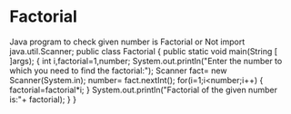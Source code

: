 # Factorial
Java program to check given number is Factorial or Not
import java.util.Scanner;
public class Factorial
{
  public static void main(String [ ]args);
     {
         int i,factorial=1,number;
         System.out.println("Enter the number to which you need to find the factorial:");
         Scanner fact= new Scanner(System.in);
         number= fact.nextInt();
         for(i=1;i<number;i++)
         {
             factorial=factorial*i;
          }
          System.out.println("Factorial of the given number is:"+ factorial);
      }
}
